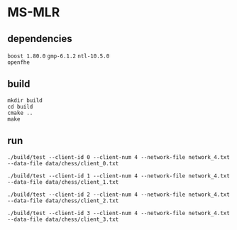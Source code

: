 # MS-MLR

## dependencies
`boost 1.80.0`
`gmp-6.1.2`
`ntl-10.5.0`  
`openfhe`  

## build
`mkdir build`  
`cd build`  
`cmake ..`  
`make`  

## run
`./build/test --client-id 0 --client-num 4 --network-file network_4.txt --data-file data/chess/client_0.txt` 

`./build/test --client-id 1 --client-num 4 --network-file network_4.txt --data-file data/chess/client_1.txt` 

`./build/test --client-id 2 --client-num 4 --network-file network_4.txt --data-file data/chess/client_2.txt`

`./build/test --client-id 3 --client-num 4 --network-file network_4.txt --data-file data/chess/client_3.txt`
